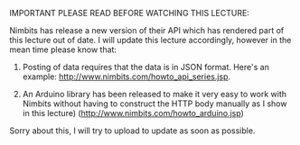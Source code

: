 IMPORTANT PLEASE READ BEFORE WATCHING THIS LECTURE:

Nimbits has release a new version of their API which has rendered part of this lecture out of date. I will update this lecture accordingly, however in the mean time please know that:

1) Posting of data requires that the data is in JSON format. Here's an example: http://www.nimbits.com/howto_api_series.jsp.

2) An Arduino library has been released to make it very easy to work with Nimbits without having to construct the HTTP body manually as I show in this lecture) (http://www.nimbits.com/howto_arduino.jsp)

Sorry about this, I will try to upload to update as soon as possible.

